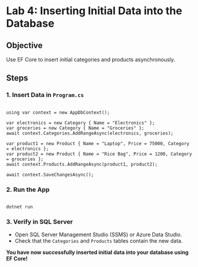 # Lab 4: Inserting Initial Data into the Database

## Objective
Use EF Core to insert initial categories and products asynchronously.

## Steps

### 1. Insert Data in `Program.cs`

```

using var context = new AppDbContext();

var electronics = new Category { Name = "Electronics" };
var groceries = new Category { Name = "Groceries" };
await context.Categories.AddRangeAsync(electronics, groceries);

var product1 = new Product { Name = "Laptop", Price = 75000, Category = electronics };
var product2 = new Product { Name = "Rice Bag", Price = 1200, Category = groceries };
await context.Products.AddRangeAsync(product1, product2);

await context.SaveChangesAsync();

```

### 2. Run the App

```

dotnet run

```

### 3. Verify in SQL Server

- Open SQL Server Management Studio (SSMS) or Azure Data Studio.
- Check that the `Categories` and `Products` tables contain the new data.

**You have now successfully inserted initial data into your database using EF Core!**


